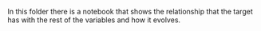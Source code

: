 In this folder there is a notebook that shows the relationship that the target has with the rest of the variables and how it evolves.
